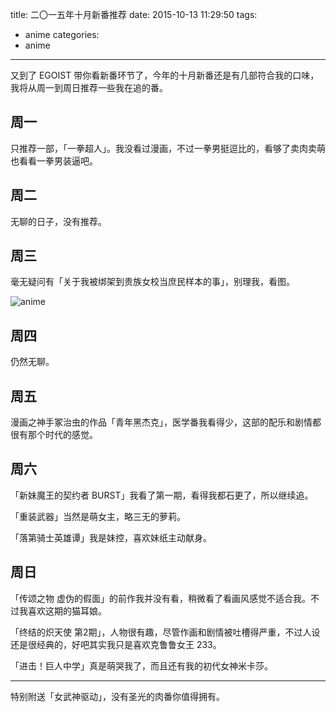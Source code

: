 title: 二〇一五年十月新番推荐
date: 2015-10-13 11:29:50
tags:
- anime
categories:
- anime

---

又到了 EGOIST 带你看新番环节了，今年的十月新番还是有几部符合我的口味，我将从周一到周日推荐一些我在追的番。

## 周一

只推荐一部，「一拳超人」。我没看过漫画，不过一拳男挺逗比的，看够了卖肉卖萌也看看一拳男装逼吧。

## 周二

无聊的日子，没有推荐。

## 周三

毫无疑问有「关于我被绑架到贵族女校当庶民样本的事」，别理我，看图。

![anime](https://ooo.0o0.ooo/2015/10/12/561c7d0bceeb6.png)

## 周四

仍然无聊。

## 周五

漫画之神手冢治虫的作品「青年黑杰克」，医学番我看得少，这部的配乐和剧情都很有那个时代的感觉。

## 周六

「新妹魔王的契约者 BURST」我看了第一期，看得我都石更了，所以继续追。

「重装武器」当然是萌女主，略三无的萝莉。

「落第骑士英雄谭」我是妹控，喜欢妹纸主动献身。

## 周日

「传颂之物 虚伪的假面」的前作我并没有看，稍微看了看画风感觉不适合我。不过我喜欢这期的猫耳娘。

「终结的炽天使 第2期」，人物很有趣，尽管作画和剧情被吐槽得严重，不过人设还是很经典的，好吧其实我只是喜欢克鲁鲁女王 233。

「进击！巨人中学」真是萌哭我了，而且还有我的初代女神米卡莎。

---

特别附送「女武神驱动」，没有圣光的肉番你值得拥有。
